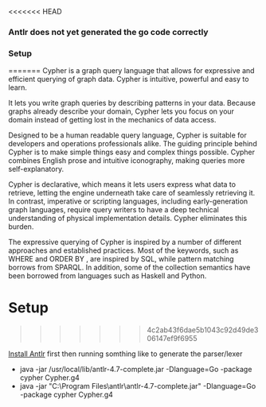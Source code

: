 <<<<<<< HEAD
### Antlr does not yet generated the go code correctly

### Setup
=======
Cypher is a graph query language that allows for expressive and efficient querying of graph data. Cypher is intuitive, powerful and easy to learn.

It lets you write graph queries by describing patterns in your data. Because graphs already describe your domain, Cypher lets you focus on your domain instead of getting lost in the mechanics of data access.

Designed to be a human readable query language, Cypher is suitable for developers and operations professionals alike. The guiding principle behind Cypher is to make simple things easy and complex things possible. Cypher combines English prose and intuitive iconography, making queries more self-explanatory.

Cypher is declarative, which means it lets users express what data to retrieve, letting the engine underneath take care of seamlessly retrieving it. In contrast, imperative or scripting languages, including early-generation graph languages, require query writers to have a deep technical understanding of physical implementation details. Cypher eliminates this burden.

The expressive querying of Cypher is inspired by a number of different approaches and established practices. Most of the keywords, such as WHERE and ORDER BY , are inspired by SQL, while pattern matching borrows from SPARQL. In addition, some of the collection semantics have been borrowed from languages such as Haskell and Python.

# Setup
>>>>>>> 4c2ab43f6dae5b1043c92d49de306147ef9f6955

[Install Antlr](https://github.com/antlr/antlr4/blob/master/doc/getting-started.md) first then running somthing like to generate the parser/lexer


* java -jar /usr/local/lib/antlr-4.7-complete.jar -Dlanguage=Go -package cypher Cypher.g4
* java -jar "C:\Program Files\antlr\antlr-4.7-complete.jar" -Dlanguage=Go -package cypher Cypher.g4
